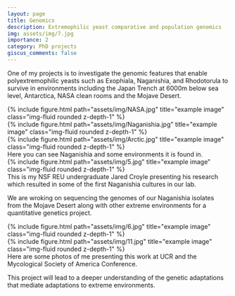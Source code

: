 ```yaml
---
layout: page
title: Genomics
description: Extremophilic yeast comparative and population genomics
img: assets/img/7.jpg
importance: 2
category: PhD projects
giscus_comments: false
---
```


One of my projects is to investigate the genomic features that enable polyextremophilic yeasts such as Exophiala, Naganishia, and Rhodotorula to survive in environments including the Japan Trench at 6000m below sea level, Antarctica, NASA clean rooms and the Mojave Desert.

<div class="row">
    <div class="col-sm mt-3 mt-md-0">
        {% include figure.html path="assets/img/NASA.jpg" title="example image" class="img-fluid rounded z-depth-1" %}
    </div>
    <div class="col-sm mt-3 mt-md-0">
        {% include figure.html path="assets/img/Naganishia.jpg" title="example image" class="img-fluid rounded z-depth-1" %}
    </div>
    <div class="col-sm mt-3 mt-md-0">
        {% include figure.html path="assets/img/Arctic.jpg" title="example image" class="img-fluid rounded z-depth-1" %}
    </div>
</div>
<div class="caption">
Here you can see Naganishia and some environments it is found in. 
</div>
<div class="row">
    <div class="col-sm mt-3 mt-md-0">
        {% include figure.html path="assets/img/5.jpg" title="example image" class="img-fluid rounded z-depth-1" %}
    </div>
</div>
<div class="caption">
    This is my NSF REU undergraduate Jared Croyle presenting his research which resulted in some of the first Naganishia cultures in our lab.
</div>

We are wroking on sequencing the genomes of our Naganishia isolates from the Mojave Desert along with other extreme environments for a quantitative genetics project. 


<div class="row justify-content-sm-center">
    <div class="col-sm-8 mt-3 mt-md-0">
        {% include figure.html path="assets/img/6.jpg" title="example image" class="img-fluid rounded z-depth-1" %}
    </div>
    <div class="col-sm-4 mt-3 mt-md-0">
        {% include figure.html path="assets/img/11.jpg" title="example image" class="img-fluid rounded z-depth-1" %}
    </div>
</div>
<div class="caption">
Here are some photos of me presenting this work at UCR and the Mycological Society of America Conference.
</div>


This project will lead to a deeper understanding of the genetic adaptations that mediate adaptations to extreme environments.


